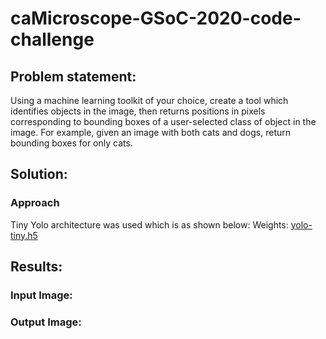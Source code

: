 # caMicroscope-GSoC-2020-code-challenge
<h2>Problem statement:</h2>
Using a machine learning toolkit of your choice, create a tool which identifies objects in the image, then returns positions in pixels corresponding to bounding boxes of a user-selected class of object in the image. For example, given an image with both cats and dogs, return bounding boxes for only cats.
<h2>Solution:</h2>
<h3>Approach</h3>
Tiny Yolo architecture was used which is as shown below:
<a href="https://github.com/Varun-22/caMicroscope-GSoC-2020-code-challenge/blob/master/images/Tinyyolo_architecture.png"></a>
Weights: <a href="https://github.com/OlafenwaMoses/ImageAI/releases/download/1.0/yolo-tiny.h5">yolo-tiny.h5</a>
<h2>Results:</h2>
<h3>Input Image:</h3>
<a href="https://github.com/Varun-22/caMicroscope-GSoC-2020-code-challenge/blob/master/images/input.jpg"></a>
<h3>Output Image:</h3>
<a href="https://github.com/Varun-22/caMicroscope-GSoC-2020-code-challenge/blob/master/images/prediction_output.jpg"></a>
